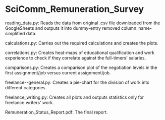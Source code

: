 # SciComm_Remuneration_Survey

reading_data.py: Reads the data from original .csv file downloaded from the GoogleSheets and outputs it into dummy-entry removed column_name-simplified data.

calculations.py: Carries out the required calculations and creates the plots.

correlations.py: Creates heat-maps of educational qualification and work experience to check if they correlate against the full-timers' salaries.

comparisons.py: Creates a comparison plot of the negotiation levels in the first assignment/job versus current assignment/job.

freelance--general.py: Creates a pie-chart for the division of work into different categories.

freelance_writing.py: Creates all plots and outputs statistics only for freelance writers' work.

Remuneration_Status_Report.pdf: The final report.
